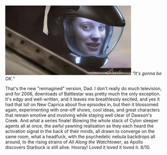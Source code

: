 <!--
.. title: Battlestar Galactica: Series 3
.. slug: battlestar-galactica-series-3
.. date: 2007-07-22 01:27:36-05:00
.. tags: media,tv,science-fiction,fiction
-->


![](/files/2007/07/starbuck.jpg)
*"It's gonna be OK."*

That's the new "reimagined" version, Dad. I don't really do much
television, and for 2006, downloads of Battlestar was pretty much the
only exception. It's edgy and well-written, and it leaves me
breathlessly excited, and yes it had that lull on New Caprica about five
episodes in, but then it blossomed again, experimenting with one-off
shows, cool ideas, and great characters that remain emotive and
involving while staying well clear of Dawson's Creek. And what a series
finale! Blowing the whole stack of Cylon sleeper agents all at once, the
awful yawning realisation as they each heard the activation signal in
the back of their minds, all drawn to converge on the same room, what a
headfuck, with the psychedelic nebula backdrops all around, to the
rising strains of *All Along the Watchtower*, as Apollo discovers
Starbuck is still alive. Hooray! Loved it loved it loved it. 8/10.
